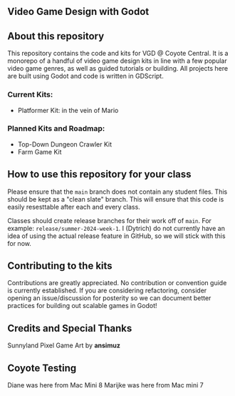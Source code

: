 Video Game Design with Godot
---

## About this repository
This repository contains the code and kits for VGD @ Coyote Central. It is a
monorepo of a handful of video game design kits in line with a few popular video
game genres, as well as guided tutorials or building. All projects here are built
using Godot and code is written in GDScript.

### Current Kits:
- Platformer Kit: in the vein of Mario

### Planned Kits and Roadmap:
- Top-Down Dungeon Crawler Kit
- Farm Game Kit


## How to use this repository for your class
Please ensure that the `main` branch does not contain any student files. This
should be kept as a "clean slate" branch. This will ensure that this code is
easily resesttable after each and every class.

Classes should create release branches for their work off of `main`. For example:
`release/summer-2024-week-1`. I (Dytrich) do not currently have an idea of using
the actual release feature in GitHub, so we will stick with this for now.

## Contributing to the kits
Contributions are greatly appreciated. No contribution or convention guide is
currently established. If you are considering refactoring, consider opening
an issue/discussion for posterity so we can document better practices for
building out scalable games in Godot!


## Credits and Special Thanks
Sunnyland Pixel Game Art by **ansimuz**

## Coyote Testing
Diane was here from Mac Mini 8
Marijke was here from Mac mini 7